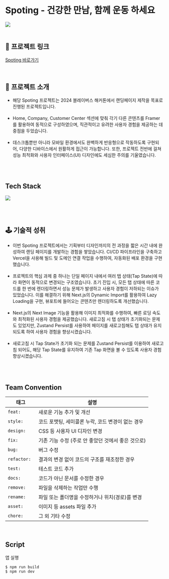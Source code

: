 # Spoting - 건강한 만남, 함께 운동 하세요

![](https://velog.velcdn.com/images/banghogu/post/a938b6e2-4c36-435b-bcb4-79c30242497c/image.png)
<br/>
<br/>

## 🔗 프로젝트 링크
[Spoting 바로가기](https://www.spoting.site/)
  
  <br />

## 📖 프로젝트 소개

- 해당 Spoting 프로젝트는 2024 블레이버스 해커톤에서 랜딩페이지 제작을 목표로 진행된 프로젝트입니다. <br /><br />
- Home, Company, Customer Center 섹션에 맞춰 각기 다른 콘텐츠를 Framer를 활용하여 동적으로 구성하였으며, 직관적이고 유려한 사용자 경험을 제공하는 데 중점을 두었습니다. <br /><br />
- 데스크톱뿐만 아니라 모바일 환경에서도 완벽하게 반응형으로 작동하도록 구현되어, 다양한 디바이스에서 원활하게 접근이 가능합니다. 또한, 프로젝트 전반에 걸쳐 성능 최적화와 사용자 인터페이스(UI) 디자인에도 세심한 주의를 기울였습니다. <br /><br />

<br/>

## Tech Stack

![](https://velog.velcdn.com/images/banghogu/post/8f8ec817-6208-4a5e-a2e0-a32303a9e83e/image.png)

<br/><br/>

## 🕹️ 기술적 성취

- 이번 Spoting 프로젝트에서는 기획부터 디자인까지의 전 과정을 짧은 시간 내에 완성하여 랜딩 페이지를 개발하는 경험을 쌓았습니다. CI/CD 파이프라인을 구축하고 Vercel을 사용해 빌드 및 도메인 연결 작업을 수행하여, 자동화된 배포 환경을 구현했습니다.<br /><br />
- 프로젝트의 핵심 과제 중 하나는 단일 페이지 내에서 여러 탭 상태(Tap State)에 따라 화면이 동적으로 변경되는 구조였습니다. 초기 진입 시, 모든 탭 상태에 따른 코드를 한 번에 렌더링하면서 성능 문제가 발생하고 사용자 경험이 저하되는 이슈가 있었습니다. 이를 해결하기 위해 Next.js의 Dynamic Import를 활용하여 Lazy Loading을 구현, 뷰포트에 들어오는 콘텐츠만 렌더링하도록 개선했습니다.<br /><br />
- Next.js의 Next Image 기능을 활용해 이미지 최적화를 수행하여, 빠른 로딩 속도와 최적화된 사용자 경험을 제공했습니다. 새로고침 시 탭 상태가 초기화되는 문제도 있었지만, Zustand Persist를 사용하여 페이지를 새로고침해도 탭 상태가 유지되도록 하여 사용자 경험을 향상시켰습니다.<br /><br />
- 새로고침 시 Tap State가 초기화 되는 문제를 Zustand Persist를 이용하여 새로고침 되어도, 해당 Tap State를 유지하여 기존 Tap 화면을 볼 수 있도록 사용자 경험 향상시켰습니다.<br />


<br/><br/>
## Team Convention

| 태그                  | 설명                                                                      |
| --------------------- | ------------------------------------------------------------------------- |
| `feat: `             | 새로운 기능 추가 및 개선                                                |
| `style: `              | 코드 포맷팅, 세미콜론 누락, 코드 변경이 없는 경우                                                         |
| `design: `           | CSS 등 사용자 UI 디자인 변경                                              |
| `fix: `              | 기존 기능 수정 (주로 안 좋았던 것에서 좋은 것으로)                                                   |
| `bug: `          | 버그 수정                                    |
| `refactor: `            | 결과의 변경 없이 코드의 구조를 재조정한 경우                     |
| `test: `         |  테스트 코드 추가                                                   |
| `docs: `          | 코드가 아닌 문서를 수정한 경우                                                |
| `remove: `             | 파일을 삭제하는 작업만 수행                                                      |
| `rename: `             | 파일 또는 폴더명을 수정하거나 위치(경로)를 변경                      |
| `asset: `            | 이미지 등 assets 파일 추가 |
| `chore: `           | 그 외 기타 수정                      |

<br/>

## Script

앱 실행

```
$ npm run build
$ npm run dev
```
